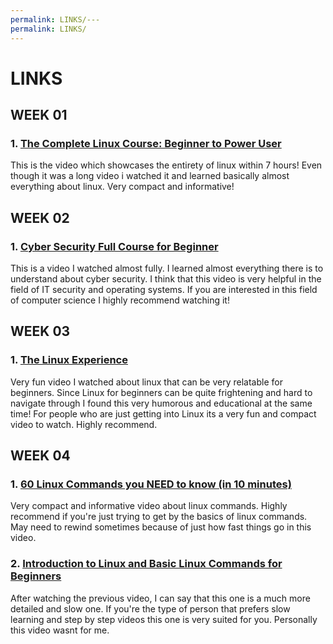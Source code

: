 ```yaml
---
permalink: LINKS/---
permalink: LINKS/
---
```


# LINKS

## WEEK 01
### 1. [The Complete Linux Course: Beginner to Power User](https://youtu.be/wBp0Rb-ZJak)
This is the video which showcases the entirety of linux within 7 hours! Even though it was a long video i watched it and learned basically almost everything about linux. Very compact and informative!

## WEEK 02
### 1. [Cyber Security Full Course for Beginner](https://youtu.be/U_P23SqJaDc)
This is a video I watched almost fully. I learned almost everything there is to understand about cyber security. I think that this video is very helpful in the field of IT security and operating systems. If you are interested in this field of computer science I highly recommend watching it!

## WEEK 03
### 1. [The Linux Experience](https://youtu.be/8WkcLwXCFJQ?si=DG2HikQRPaGWstIH)
Very fun video I watched about linux that can be very relatable for beginners. Since Linux for beginners can be quite frightening and hard to navigate through I found this very humorous and educational at the same time! For people who are just getting into Linux its a very fun and compact video to watch. Highly recommend.

## WEEK 04
### 1. [60 Linux Commands you NEED to know (in 10 minutes)](https://www.youtube.com/watch?v=gd7BXuUQ91w)
Very compact and informative video about linux commands. Highly recommend if you're just trying to get by the basics of linux commands. May need to rewind sometimes because of just how fast things go in this video.

### 2. [Introduction to Linux and Basic Linux Commands for Beginners](https://www.youtube.com/watch?v=IVquJh3DXUA)
After watching the previous video, I can say that this one is a much more detailed and slow one. If you're the type of person that prefers slow learning and step by step videos this one is very suited for you. Personally this video wasnt for me.

